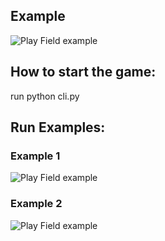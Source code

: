 ## Example
![Play Field example](/images/play_field.png)

## How to start the game:
run python cli.py

## Run Examples:
### Example 1
![Play Field example](/images/run_example_1.png)
### Example 2
![Play Field example](/images/run_example_2.png)